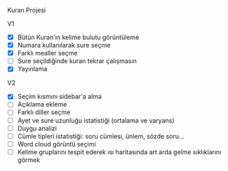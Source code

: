Kuran Projesi

V1

- [x] Bütün Kuran'ın kelime bulutu görüntüleme
- [x] Numara kullanılarak sure seçme
- [x] Farklı mealler seçme
- [ ] Sure seçildiğinde kuran tekrar çalışmasın
- [x] Yayınlama

V2

- [x] Seçim kısmını sidebar'a alma
- [ ] Açıklama ekleme
- [ ] Farklı diller seçme
- [ ] Ayet ve sure uzunluğu istatistiği (ortalama ve varyans)
- [ ] Duygu analizi
- [ ] Cümle tipleri istatistiği: soru cümlesi, ünlem, sözde soru...
- [ ] Word cloud görüntü seçimi
- [ ] Kelime gruplarını tespit ederek ısı haritasında art arda gelme sıklıklarını görmek

